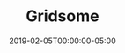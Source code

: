 ---
data_model: ''
date: '2019-02-05T00:00:00-05:00'
description: >-
  Gridsome is a Vue.js-powered, modern site generator for building websites for
  any Headless CMS, APIs or Markdown-files. 
language: Javascript
license: Open Source
related_tools: []
resources: []
tags:
  - Vue
title: Gridsome
repo: 
tools:
  - Static Site Generator
weight: 3
urls:
  github: 'https://github.com/gridsome/gridsome'
  other: ''
  twitter: 'https://twitter.com/gridsome'
  website: 'https://gridsome.org/'
---